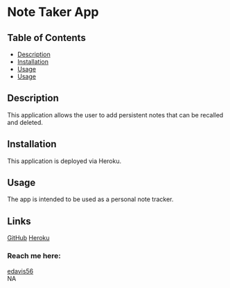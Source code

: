 # Note Taker App

  ## Table of Contents
  * [Description](#description)
  * [Installation](#installation)
  * [Usage](#usage)
  * [Usage](#links)
 

  ## Description
  This application allows the user to add persistent notes that can be recalled and deleted. 
  
  ## Installation
  This application is deployed via Heroku.
  
  ## Usage
  The app is intended to be used as a personal note tracker.
  
  ## Links
  [GitHub](https://github.com/edavis56) 
  [Heroku](https://github.com/edavis56) 

  ### Reach me here: 
  [edavis56](https://github.com/edavis56)  
  NA
